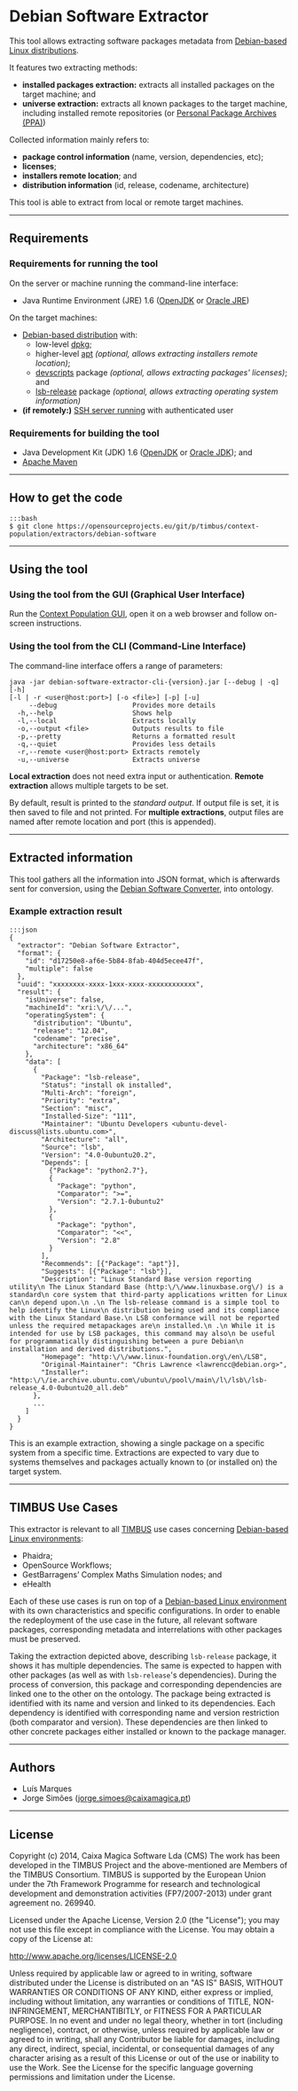 # Debian Software Extractor
This tool allows extracting software packages metadata from [Debian-based Linux distributions][debian-based].

It features two extracting methods:

- **installed packages extraction:** extracts all installed packages on the target machine; and
- **universe extraction:** extracts all known packages to the target machine, including installed remote repositories (or [Personal Package Archives (PPA)][ppa])

Collected information mainly refers to:

- **package control information** (name, version, dependencies, etc);
- **licenses**;
- **installers remote location**; and
- **distribution information** (id, release, codename, architecture)

This tool is able to extract from local or remote target machines.

---

## Requirements

### Requirements for running the tool
On the server or machine running the command-line interface:

- Java Runtime Environment (JRE) 1.6 ([OpenJDK][] or [Oracle JRE][])

On the target machines:

- [Debian-based distribution][debian-based] with:
    - low-level [dpkg][];
    - higher-level [apt][] _(optional, allows extracting installers remote location)_;
    - [devscripts][] package _(optional, allows extracting packages' licenses)_; and
    - [lsb-release][] package _(optional, allows extracting operating system information)_
- **(if remotely:)** [SSH server running][ssh-server] with authenticated user

### Requirements for building the tool
- Java Development Kit (JDK) 1.6 ([OpenJDK][] or [Oracle JDK][]); and
- [Apache Maven][maven]

---

## How to get the code
    :::bash
    $ git clone https://opensourceprojects.eu/git/p/timbus/context-population/extractors/debian-software

---

## Using the tool

### Using the tool from the GUI (Graphical User Interface)
Run the [Context Population GUI][], open it on a web browser and follow on-screen instructions.

### Using the tool from the CLI (Command-Line Interface)
The command-line interface offers a range of parameters:

    java -jar debian-software-extractor-cli-{version}.jar [--debug | -q] [-h]
    [-l | -r <user@host:port>] [-o <file>] [-p] [-u]
         --debug                   Provides more details
      -h,--help                    Shows help
      -l,--local                   Extracts locally
      -o,--output <file>           Outputs results to file
      -p,--pretty                  Returns a formatted result
      -q,--quiet                   Provides less details
      -r,--remote <user@host:port> Extracts remotely
      -u,--universe                Extracts universe

**Local extraction** does not need extra input or authentication. **Remote extraction** allows multiple targets to be set.

By default, result is printed to the _standard output_. If output file is set, it is then saved to file and not printed. For **multiple extractions**, output files are named after remote location and port (this is appended).

---

## Extracted information
This tool gathers all the information into JSON format, which is afterwards sent for conversion, using the [Debian Software Converter][], into ontology.

### Example extraction result
    :::json
    {
      "extractor": "Debian Software Extractor",
      "format": {
        "id": "d17250e8-af6e-5b84-8fab-404d5ecee47f",
        "multiple": false
      },
      "uuid": "xxxxxxxx-xxxx-1xxx-xxxx-xxxxxxxxxxxx",
      "result": {
        "isUniverse": false,
        "machineId": "xri:\/\/...",
        "operatingSystem": {
          "distribution": "Ubuntu",
          "release": "12.04",
          "codename": "precise",
          "architecture": "x86_64"
        },
        "data": [
          {
            "Package": "lsb-release",
            "Status": "install ok installed",
            "Multi-Arch": "foreign",
            "Priority": "extra",
            "Section": "misc",
            "Installed-Size": "111",
            "Maintainer": "Ubuntu Developers <ubuntu-devel-discuss@lists.ubuntu.com>",
            "Architecture": "all",
            "Source": "lsb",
            "Version": "4.0-0ubuntu20.2",
            "Depends": [
              {"Package": "python2.7"},
              {
                "Package": "python",
                "Comparator": ">=",
                "Version": "2.7.1-0ubuntu2"
              },
              {
                "Package": "python",
                "Comparator": "<<",
                "Version": "2.8"
              }
            ],
            "Recommends": [{"Package": "apt"}],
            "Suggests": [{"Package": "lsb"}],
            "Description": "Linux Standard Base version reporting utility\n The Linux Standard Base (http:\/\/www.linuxbase.org\/) is a standard\n core system that third-party applications written for Linux can\n depend upon.\n .\n The lsb-release command is a simple tool to help identify the Linux\n distribution being used and its compliance with the Linux Standard Base.\n LSB conformance will not be reported unless the required metapackages are\n installed.\n .\n While it is intended for use by LSB packages, this command may also\n be useful for programmatically distinguishing between a pure Debian\n installation and derived distributions.",
            "Homepage": "http:\/\/www.linux-foundation.org\/en\/LSB",
            "Original-Maintainer": "Chris Lawrence <lawrencc@debian.org>",
            "Installer": "http:\/\/ie.archive.ubuntu.com\/ubuntu\/pool\/main\/l\/lsb\/lsb-release_4.0-0ubuntu20_all.deb"
          },
          ...
        ]
      }
    }

This is an example extraction, showing a single package on a specific system from a specific time. Extractions are expected to vary due to systems themselves and packages actually known to (or installed on) the target system.

---

## TIMBUS Use Cases
This extractor is relevant to all [TIMBUS][] use cases concerning [Debian-based Linux environments][debian-based]:

- Phaidra;
- OpenSource Workflows;
- GestBarragens’ Complex Maths Simulation nodes; and
- eHealth

Each of these use cases is run on top of a [Debian-based Linux environment][debian-based] with its own characteristics and specific configurations. In order to enable the redeployment of the use case in the future, all relevant software packages, corresponding metadata and interrelations with other packages must be preserved.

Taking the extraction depicted above, describing `lsb-release` package, it shows it has multiple dependencies. The same is expected to happen with other packages (as well as with `lsb-release`'s dependencies). During the process of conversion, this package and corresponding dependencies are linked one to the other on the ontology. The package being extracted is identified with its name and version and linked to its dependencies. Each dependency is identified with corresponding name and version restriction (both comparator and version). These dependencies are then linked to other concrete packages either installed or known to the package manager.

---

## Authors
- Luís Marques
- Jorge Simões (<jorge.simoes@caixamagica.pt>)

---

## License
Copyright (c) 2014, Caixa Magica Software Lda (CMS)
The work has been developed in the TIMBUS Project and the above-mentioned are Members of the TIMBUS Consortium.
TIMBUS is supported by the European Union under the 7th Framework Programme for research and technological development and demonstration activities (FP7/2007-2013) under grant agreement no. 269940.

Licensed under the Apache License, Version 2.0 (the "License"); you may not use this file except in compliance with the License. You may obtain a copy of the License at:

   <http://www.apache.org/licenses/LICENSE-2.0>

Unless required by applicable law or agreed to in writing, software distributed under the License is distributed on an "AS IS" BASIS, WITHOUT WARRANTIES OR CONDITIONS OF ANY KIND, either express or implied, including without limitation, any warranties or conditions of TITLE, NON-INFRINGEMENT, MERCHANTIBITLY, or FITNESS FOR A PARTICULAR PURPOSE. In no event and under no legal theory, whether in tort (including negligence), contract, or otherwise, unless required by applicable law or agreed to in writing, shall any Contributor be liable for damages, including any direct, indirect, special, incidental, or consequential damages of any character arising as a result of this License or out of the use or inability to use the Work.
See the License for the specific language governing permissions and limitation under the License.



[timbus]: http://www.timbusproject.net/ "TIMBUS Project - Timeless Business, Processes and Services"

[openjdk]: http://openjdk.java.net/install/ "OpenJDK 1.6"
[oracle jdk]: http://www.oracle.com/technetwork/java/javase/downloads "Oracle Java Development Kit 1.6"
[oracle jre]: http://java.com/en/download/manual.jsp "Oracle Java Runtime Environment 1.6"
[maven]: http://maven.apache.org/download.cgi#Installation "Apache Maven"

[debian-based]: http://www.debian.org/misc/children-distros "Debian-based distributions"
[ppa]: http://www.makeuseof.com/tag/ubuntu-ppa-technology-explained/ "What is an Ubuntu PPA?"
[dpkg]: http://en.wikipedia.org/wiki/Dpkg "Debian's package manager"
[apt]: http://en.wikipedia.org/wiki/Advanced_Packaging_Tool "Advanced Package Tool"
[devscripts]: http://packages.debian.org/sid/devscripts "devscripts"
[lsb-release]: https://packages.debian.org/sid/lsb-release "lsb-release"
[ssh-server]: http://www.cyberciti.biz/faq/debian-linux-install-openssh-sshd-server/#content "Installing and starting SSH server"

[context population gui]: http://opensourceprojects.eu/p/timbus/context-population/context-population-gui "Context Population GUI repository"
[debian software converter]: http://opensourceprojects.eu/p/timbus/context-model/converters/json-xml/deb-converter "Debian Software Converter repository"
